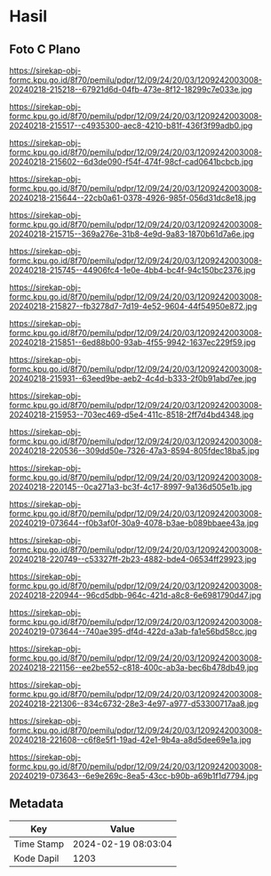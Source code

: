 # Hasil

## Foto C Plano

https://sirekap-obj-formc.kpu.go.id/8f70/pemilu/pdpr/12/09/24/20/03/1209242003008-20240218-215218--67921d6d-04fb-473e-8f12-18299c7e033e.jpg

https://sirekap-obj-formc.kpu.go.id/8f70/pemilu/pdpr/12/09/24/20/03/1209242003008-20240218-215517--c4935300-aec8-4210-b81f-436f3f99adb0.jpg

https://sirekap-obj-formc.kpu.go.id/8f70/pemilu/pdpr/12/09/24/20/03/1209242003008-20240218-215602--6d3de090-f54f-474f-98cf-cad0641bcbcb.jpg

https://sirekap-obj-formc.kpu.go.id/8f70/pemilu/pdpr/12/09/24/20/03/1209242003008-20240218-215644--22cb0a61-0378-4926-985f-056d31dc8e18.jpg

https://sirekap-obj-formc.kpu.go.id/8f70/pemilu/pdpr/12/09/24/20/03/1209242003008-20240218-215715--369a276e-31b8-4e9d-9a83-1870b61d7a6e.jpg

https://sirekap-obj-formc.kpu.go.id/8f70/pemilu/pdpr/12/09/24/20/03/1209242003008-20240218-215745--44906fc4-1e0e-4bb4-bc4f-94c150bc2376.jpg

https://sirekap-obj-formc.kpu.go.id/8f70/pemilu/pdpr/12/09/24/20/03/1209242003008-20240218-215827--fb3278d7-7d19-4e52-9604-44f54950e872.jpg

https://sirekap-obj-formc.kpu.go.id/8f70/pemilu/pdpr/12/09/24/20/03/1209242003008-20240218-215851--6ed88b00-93ab-4f55-9942-1637ec229f59.jpg

https://sirekap-obj-formc.kpu.go.id/8f70/pemilu/pdpr/12/09/24/20/03/1209242003008-20240218-215931--63eed9be-aeb2-4c4d-b333-2f0b91abd7ee.jpg

https://sirekap-obj-formc.kpu.go.id/8f70/pemilu/pdpr/12/09/24/20/03/1209242003008-20240218-215953--703ec469-d5e4-411c-8518-2ff7d4bd4348.jpg

https://sirekap-obj-formc.kpu.go.id/8f70/pemilu/pdpr/12/09/24/20/03/1209242003008-20240218-220536--309dd50e-7326-47a3-8594-805fdec18ba5.jpg

https://sirekap-obj-formc.kpu.go.id/8f70/pemilu/pdpr/12/09/24/20/03/1209242003008-20240218-220145--0ca271a3-bc3f-4c17-8997-9a136d505e1b.jpg

https://sirekap-obj-formc.kpu.go.id/8f70/pemilu/pdpr/12/09/24/20/03/1209242003008-20240219-073644--f0b3af0f-30a9-4078-b3ae-b089bbaee43a.jpg

https://sirekap-obj-formc.kpu.go.id/8f70/pemilu/pdpr/12/09/24/20/03/1209242003008-20240218-220749--c53327ff-2b23-4882-bde4-06534ff29923.jpg

https://sirekap-obj-formc.kpu.go.id/8f70/pemilu/pdpr/12/09/24/20/03/1209242003008-20240218-220944--96cd5dbb-964c-421d-a8c8-6e6981790d47.jpg

https://sirekap-obj-formc.kpu.go.id/8f70/pemilu/pdpr/12/09/24/20/03/1209242003008-20240219-073644--740ae395-df4d-422d-a3ab-fa1e56bd58cc.jpg

https://sirekap-obj-formc.kpu.go.id/8f70/pemilu/pdpr/12/09/24/20/03/1209242003008-20240218-221156--ee2be552-c818-400c-ab3a-bec6b478db49.jpg

https://sirekap-obj-formc.kpu.go.id/8f70/pemilu/pdpr/12/09/24/20/03/1209242003008-20240218-221306--834c6732-28e3-4e97-a977-d53300717aa8.jpg

https://sirekap-obj-formc.kpu.go.id/8f70/pemilu/pdpr/12/09/24/20/03/1209242003008-20240218-221608--c6f8e5f1-19ad-42e1-9b4a-a8d5dee69e1a.jpg

https://sirekap-obj-formc.kpu.go.id/8f70/pemilu/pdpr/12/09/24/20/03/1209242003008-20240219-073643--6e9e269c-8ea5-43cc-b90b-a69b1f1d7794.jpg


## Metadata

| Key        | Value               |
| ---------- | ------------------- |
| Time Stamp | 2024-02-19 08:03:04 |
| Kode Dapil | 1203                |



